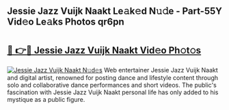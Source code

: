 ## Jessie Jazz Vuijk Naakt Le𝚊k𝚎d N𝚞𝚍e - Part-55Y Vid𝚎o Le𝚊ks Photos qr6pn

# <h2><a href="http://fb00at.evod.top/?m=Jessie+Jazz+Vuijk+Naakt">🔗 👉🔴 Jessie Jazz Vuijk Naakt Vid𝚎o Ph𝚘t𝚘s</a></h2>

[![Jessie Jazz Vuijk Naakt N𝚞d𝚎s](https://i.imgur.com/8V9OHl7.gif)](http://fb00at.evod.top/?m=Jessie+Jazz+Vuijk+Naakt)
Web entertainer Jessie Jazz Vuijk Naakt and digital artist, renowned for posting dance and lifestyle content through solo and collaborative dance performances and short videos. The public's fascination with Jessie Jazz Vuijk Naakt personal life has only added to his mystique as a public figure. 
